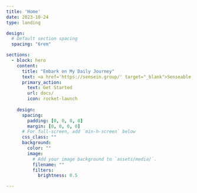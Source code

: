 ```yaml
---
title: 'Home'
date: 2023-10-24
type: landing

design:
  # Default section spacing
  spacing: "6rem"

sections:
  - block: hero
    content:
      title: "Embark on My Daily Journey"
      text: <a href='https://sensein.group/' target="_blank">Senseable Intelligence Group</a>, <a href='https://web.mit.edu/' target="_blank">MIT</a>
      primary_action:
        text: Get Started
        url: docs/
        icon: rocket-launch 
       
    design:
      spacing:
        padding: [0, 0, 0, 0]
        margin: [0, 0, 0, 0]
      # For full-screen, add `min-h-screen` below
      css_class: ""
      background:
        color: ""
        image:
          # Add your image background to `assets/media/`.
          filename: ""
          filters:
            brightness: 0.5

---
```

